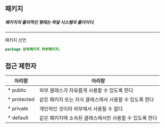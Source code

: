 ## 패키지
##### 패키지의 물리적인 형태는 파일 시스템의 폴더이다.

---

패키지 선언
~~~java
package 상위패키지.하위패키지;
~~~

## 접근 제한자
| 아리랑      | 아리랑                                                 |
| ----------- | ------------------------------------------------------ |
| * public    | 외부 클래스가 자유롭게 사용할 수 있도록 한다           |
| * protected | 같은 패키지 또는 자식 클래스에서 사용할 수 있도록 한다 |
| * private   | 개인적인 것이라 외부에서 사용될 수 없다                |
| * default            | 같은 패키지에 소속된 클래스에서만 사용할 수 있도록 한다                                                        |



